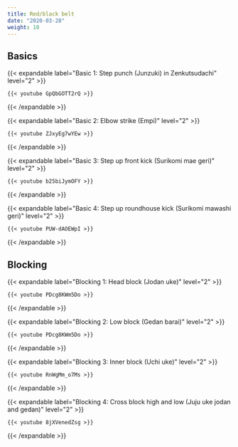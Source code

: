 ```yaml
---
title: Red/black belt
date: "2020-03-28"
weight: 10
---
```


## Basics

{{< expandable label="Basic 1: Step punch (Junzuki) in Zenkutsudachi" level="2" >}}

    {{< youtube GpQbGOTT2rQ >}}

{{< /expandable >}}


{{< expandable label="Basic 2: Elbow strike (Empi)" level="2" >}}

    {{< youtube ZJxyEg7wYEw >}}

{{< /expandable >}}


{{< expandable label="Basic 3: Step up front kick (Surikomi mae geri)" level="2" >}}

    {{< youtube b25biJymOFY >}}

{{< /expandable >}}


{{< expandable label="Basic 4: Step up roundhouse kick (Surikomi mawashi geri)" level="2" >}}

    {{< youtube PUW-dAOEWpI >}}

{{< /expandable >}}


## Blocking

{{< expandable label="Blocking 1: Head block (Jodan uke)" level="2" >}}

    {{< youtube PDcg8KWm5Do >}}

{{< /expandable >}}


{{< expandable label="Blocking 2: Low block (Gedan barai)" level="2" >}}

    {{< youtube PDcg8KWm5Do >}}

{{< /expandable >}}


{{< expandable label="Blocking 3: Inner block (Uchi uke)" level="2" >}}

    {{< youtube RnWgMm_o7Ms >}}

{{< /expandable >}}


{{< expandable label="Blocking 4: Cross block high and low (Juju uke jodan and gedan)" level="2" >}}

    {{< youtube 8jXVenedZsg >}}

{{< /expandable >}}